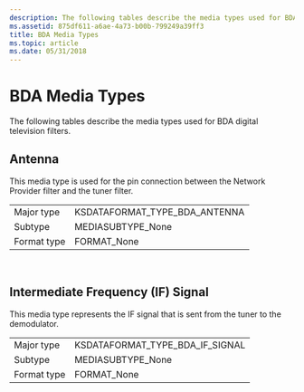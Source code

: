 ```yaml
---
description: The following tables describe the media types used for BDA digital television filters.
ms.assetid: 875df611-a6ae-4a73-b00b-799249a39ff3
title: BDA Media Types
ms.topic: article
ms.date: 05/31/2018
---
```


# BDA Media Types

The following tables describe the media types used for BDA digital television filters.

## Antenna

This media type is used for the pin connection between the Network Provider filter and the tuner filter.



|             |                                  |
|-------------|----------------------------------|
| Major type  | KSDATAFORMAT\_TYPE\_BDA\_ANTENNA |
| Subtype     | MEDIASUBTYPE\_None               |
| Format type | FORMAT\_None                     |



 

## Intermediate Frequency (IF) Signal

This media type represents the IF signal that is sent from the tuner to the demodulator.



|             |                                     |
|-------------|-------------------------------------|
| Major type  | KSDATAFORMAT\_TYPE\_BDA\_IF\_SIGNAL |
| Subtype     | MEDIASUBTYPE\_None                  |
| Format type | FORMAT\_None                        |



 

 

 



